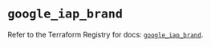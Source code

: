 # `google_iap_brand`

Refer to the Terraform Registry for docs: [`google_iap_brand`](https://registry.terraform.io/providers/hashicorp/google-beta/6.40.0/docs/resources/google_iap_brand).
